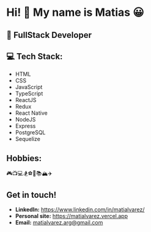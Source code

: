 # Hi! 👋 My name is Matias 😀

## 💪 FullStack Developer 

## 💻 Tech Stack: 
* HTML
* CSS
* JavaScript
* TypeScript
* ReactJS
* Redux
* React Native
* NodeJS
* Express
* PostgreSQL
* Sequelize

## Hobbies:
🎮📺💻🏂⚽🏀📚🏔✈

## Get in touch! 
* **LinkedIn:** https://www.linkedin.com/in/matialvarez/
* **Personal site:** https://matialvarez.vercel.app
* **Email:** matialvarez.arg@gmail.com

